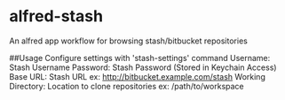 # alfred-stash
An alfred app workflow for browsing stash/bitbucket repositories

##Usage
Configure settings with 'stash-settings' command
Username: Stash Username
Password: Stash Password (Stored in Keychain Access)
Base URL: Stash URL ex: http://bitbucket.example.com/stash
Working Directory: Location to clone repositories ex: /path/to/workspace